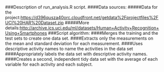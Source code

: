 ###Description of run_analysis.R script.
####Data sources:
#####Data for the project:https://d396qusza40orc.cloudfront.net/getdata%2Fprojectfiles%2FUCI%20HAR%20Dataset.zip
#####More details:http://archive.ics.uci.edu/ml/datasets/Human+Activity+Recognition+Using+Smartphones
###Script algorithm:
####Merges the training and the test sets to create one data set.
####Extracts only the measurements on the mean and standard deviation for each measurement.
####Uses descriptive activity names to name the activities in the data set
####Appropriately labels the data set with descriptive activity names.
####Creates a second, independent tidy data set with the average of each variable for each activity and each subject.
